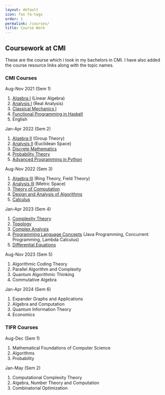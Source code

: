 ```yaml
---
layout: default
icon: fas fa-tags
order: 1
permalink: /courses/
title: Course Work
---
```



Coursework at CMI
-----------------

These are the course which i took in my bachelors in CMI. I have also added the course resource links along with the topic names.

### CMI Courses

Aug-Nov 2021 (Sem 1)

1.  [Algebra I](https://drive.google.com/drive/folders/1z2ThsxDQlpLiEPyq_GZV0aKAPP5G8AW1?usp=drive_link) (Linear Algebra)
2.  [Analysis I](https://drive.google.com/drive/folders/1tJNraW56zFCggG7y9n1Kdr8ORPtrXKrn?usp=drive_link) (Real Analysis)
3.  [Classical Mechanics I](https://drive.google.com/drive/folders/1nQ_BHGAReWaEXR5jW2tIbGfDm7Furqwp?usp=drive_link)
4.  [Functional Programming in Haskell](https://drive.google.com/drive/folders/1O_rmaLvIrdK311Ny79te2foYhVD8CKis?usp=drive_link)
5.  English

Jan-Apr 2022 (Sem 2)

1.  [Algebra II](https://drive.google.com/drive/folders/1C-hOtdrr9jMeoXJ6NL3ogP2dukvWG9VR?usp=drive_link) (Group Theory)
2.  [Analysis II](https://drive.google.com/drive/folders/1dODMladIJ1f4BfMXVxoU5_YkfmWU8v4q?usp=drive_link) (Euclidean Space)
3.  [Discrete Mathematics](https://drive.google.com/drive/folders/1MWwBM1bUclIf9dtZ9cTutEl657c2hIS5?usp=drive_link)
4.  [Probability Theory](https://drive.google.com/drive/folders/1OJs5BGZRPtjWyB4KNm3_NlzS-2OTIagp?usp=drive_link)
5.  [Advanced Programming in Python](https://drive.google.com/drive/folders/17Swz2Zl3V7zGasH18UQxJhHjqSE_NPZb?usp=drive_link)

Aug-Nov 2022 (Sem 3)

1.  [Algebra III](https://drive.google.com/drive/folders/1Pa7Uxvd7jcHvLpegcRHoH4_XXHo8vMMc?usp=drive_link) (Ring Theory, Field Theory)
2.  [Analysis III](https://drive.google.com/drive/folders/10d-QgKfJ-5NyNWeoUlk7eFGMW_Tr49xM?usp=drive_link) (Metric Space)
3.  [Theory of Computation](https://drive.google.com/drive/folders/1YnAYnI7veRD4H2BcvdNThAVOWS2fqIpN?usp=drive_link)
4.  [Design and Analysis of Algorithms](https://drive.google.com/drive/folders/1xHmhPs_LhRBk4IaR1vFSwjkWNU4S__77?usp=drive_link)
5.  [Calculus](https://drive.google.com/drive/folders/19lNN4h7qs3WUkKVU-J-Bd1Jan1DZ3pgg?usp=drive_link)

Jan-Apr 2023 (Sem 4)

1.  [Complexity Theory](https://drive.google.com/drive/folders/1yIfJC2QpxQHdgio8jqWM85XRBRi6rcWU?usp=drive_link)
2.  [Topology](https://drive.google.com/drive/folders/1-1iLyZFI3BZjaz52Nk4404Y1-jdp8xme?usp=drive_link)
3.  [Complex Analysis](https://drive.google.com/drive/folders/1qB07tV3xbYcgRPD0Ws8e4adljpOO_Y9b?usp=drive_link)
4.  [Programming Language Concepts](https://drive.google.com/drive/folders/1pwBApUIIv52oLcr36d5UKUYmtnvxSZUX?usp=drive_link) (Java Programming, Concurrent Programming, Lambda Calculus)
5.  [Differential Equations](https://drive.google.com/drive/folders/1m-sqJ8CbgHngDBBi_nZoDsjj6jcnYeJf?usp=drive_link)

Aug-Nov 2023 (Sem 5)

1.  Algorithmic Coding Theory
2.  Parallel Algorithm and Complexity
3.  Quantum Algorithmic Thinking
4.  Commutative Algebra

Jan-Apr 2024 (Sem 6)

1.  Expander Graphs and Applications
2.  Algebra and Computation
3.  Quantum Information Theory
4.  Economics

### TIFR Courses

Aug-Dec (Sem 1)
1. Mathematical Foundations of Computer Science
2. Algorithms
3. Probability

Jan-May (Sem 2)
1. Computational Complexity Theory
2. Algebra, Number Theory and Computation
3. Combinatorial Optimization